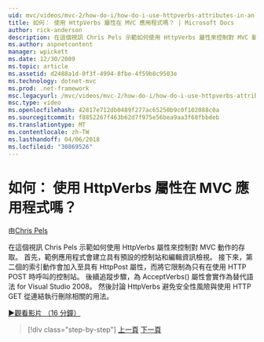 ```yaml
---
uid: mvc/videos/mvc-2/how-do-i/how-do-i-use-httpverbs-attributes-in-an-mvc-application
title: 如何： 使用 HttpVerbs 屬性在 MVC 應用程式嗎？ | Microsoft Docs
author: rick-anderson
description: 在這個視訊 Chris Pels 示範如何使用 HttpVerbs 屬性來控制對 MVC 動作的存取。 首先，範例應用程式會建立具有預設 co...
ms.author: aspnetcontent
manager: wpickett
ms.date: 12/30/2009
ms.topic: article
ms.assetid: d2488a1d-0f3f-4994-8fbe-4f59b8c9503e
ms.technology: dotnet-mvc
ms.prod: .net-framework
msc.legacyurl: /mvc/videos/mvc-2/how-do-i/how-do-i-use-httpverbs-attributes-in-an-mvc-application
msc.type: video
ms.openlocfilehash: 42817e712db0489f277ac65250b9c0f102088c0a
ms.sourcegitcommit: f8852267f463b62d7f975e56bea9aa3f68fbbdeb
ms.translationtype: MT
ms.contentlocale: zh-TW
ms.lasthandoff: 04/06/2018
ms.locfileid: "30869526"
---
```

<a name="how-do-i-use-httpverbs-attributes-in-an-mvc-application"></a>如何： 使用 HttpVerbs 屬性在 MVC 應用程式嗎？
====================
由[Chris Pels](https://twitter.com/chrispels)

在這個視訊 Chris Pels 示範如何使用 HttpVerbs 屬性來控制對 MVC 動作的存取。 首先，範例應用程式會建立具有預設的控制站和編輯資訊檢視。 接下來，第二個的索引動作會加入至具有 HttpPost 屬性，而將它限制為只有在使用 HTTP POST 時呼叫的控制站。 後續追蹤步驟，為 AcceptVerbs() 屬性會實作為替代語法 for Visual Studio 2008。 然後討論 HttpVerbs 避免安全性風險與使用 HTTP GET 從連結執行刪除相關的用法。

[&#9654;觀看影片 （16 分鐘）](https://channel9.msdn.com/Blogs/ASP-NET-Site-Videos/how-do-i-use-httpverbs-attributes-in-an-mvc-application)

> [!div class="step-by-step"]
> [上一頁](how-do-i-work-with-model-binders-in-an-mvc-application.md)
> [下一頁](mvc2-html-encoding.md)
